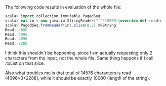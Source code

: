 The following code results in evaluation of the whole file:
```scala
scala> import collection.immutable.PagedSeq
scala> val in = new java.io.StringReader("t"*10000){override def read(c:Array[Char],o:Int,l:Int)={println("Read: "+l);super.read(c,o,l)}}
scala> PagedSeq.fromReader(in).slice(0,2).mkString
Read: 4096
Read: 4096
Read: 4096
Read: 2288
```
I think this shouldn't be happening, since I am actually requesting only 2 characters from the input, not the whole file. Same thing happens if I call .toList on that slice.

Also what troubles me is that total of 14576 characters is read (4096*3+2288), while it should be exactly 10000 (length of the string).

